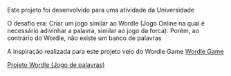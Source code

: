 Este projeto foi desenvolvido para uma atividade da Universidade

O desafio era: Criar um jogo similar ao Wordle (Jogo Online na qual é necessário adivinhar a palavra, similar ao jogo da forca).
Porém, ao contrário do Wordle, não existe um banco de palavras

A inspiração realizada para este projeto veio do Wordle Game
<a href = "https://wordly.org/"> Wordle Game </a>


<a href = "https://cdranka25.github.io/Desenvolvimento_WEB/Projeto01_Wordle/pagina01.html"> Projeto Wordle (Jogo de palavras) </a>

